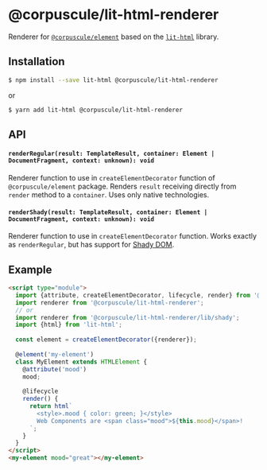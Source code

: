# @corpuscule/lit-html-renderer
Renderer for [`@corpuscule/element`](../element) based on the [`lit-html`](https://lit-html.polymer-project.org/)
library.

## Installation
```bash
$ npm install --save lit-html @corpuscule/lit-html-renderer
``` 
or
```bash
$ yarn add lit-html @corpuscule/lit-html-renderer
```

## API
#### `renderRegular(result: TemplateResult, container: Element | DocumentFragment, context: unknown): void`
Renderer function to use in `createElementDecorator` function of `@corpuscule/element` package.
Renders `result` receiving directly from `render` method to a `container`. Uses only native 
technologies. 

#### `renderShady(result: TemplateResult, container: Element | DocumentFragment, context: unknown): void`
Renderer function to use in `createElementDecorator` function. Works exactly as `renderRegular`, but
has support for [Shady DOM](https://www.polymer-project.org/blog/shadydom).

## Example
```html
<script type="module">
  import {attribute, createElementDecorator, lifecycle, render} from '@corpuscule/element';
  import renderer from '@corpuscule/lit-html-renderer';
  // or
  import renderer from '@corpuscule/lit-html-renderer/lib/shady';
  import {html} from 'lit-html';
  
  const element = createElementDecorator({renderer});
  
  @element('my-element')
  class MyElement extends HTMLElement {
    @attribute('mood')
    mood;
    
    @lifecycle
    render() {
      return html`
        <style>.mood { color: green; }</style>
        Web Components are <span class="mood">${this.mood}</span>!
      `;
    }
  }
</script>
<my-element mood="great"></my-element>
```

  